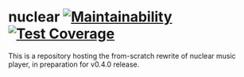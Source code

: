 # nuclear [![Maintainability](https://api.codeclimate.com/v1/badges/cc8929a83dd91d8e059f/maintainability)](https://codeclimate.com/github/nukeop/nuclear-rewrite/maintainability) [![Test Coverage](https://api.codeclimate.com/v1/badges/cc8929a83dd91d8e059f/test_coverage)](https://codeclimate.com/github/nukeop/nuclear-rewrite/test_coverage)

This is a repository hosting the from-scratch rewrite of nuclear music player, in preparation for v0.4.0 release.
